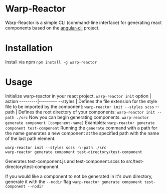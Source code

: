 # Warp-Reactor

Warp-Reactor is a simple CLI (command-line interface) for generating react components based on the [angular-cli](https://github.com/angular/angular-cli) project.

# Installation
Install via npm
`npm install -g warp-reactor`

# Usage
Initialize warp-reactor in your react project.
`warp-reactor init`
option | action
---------|---------
\-\-styles | Defines the file extension for the style file to be imported by the component: `warp-reactor init --styles scss`
\-\-path   | Defines the root directory of your components: `warp-reactor init --path ./src`
Now you can begin generating components.
`warp-reactor generate component [component-name]`
Examples: 
`warp-reactor generate component test-component`
Running the `generate` command with a path for the name generates a new component at the specified path with the name of the last path element.

```
warp-reactor init --styles scss -\-path ./src
warp-reactor generate component test-directory/test-component
```
Generates test-component.js and test-component.scss to src/test-directory/test-component.

If you would like a component to not be generated in it's own directory, generate it with the `--nodir` flag
`warp-reactor generate component test-component --nodir`
